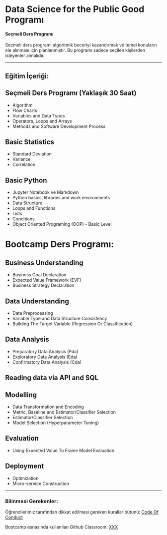 # Data Science for the Public Good Programı

#### Seçmeli Ders Programı
Seçmeli ders programı algoritmik beceriyi kazandırmak ve temel konuların ele alınması için planlanmıştır. Bu programı sadece seçilen kişilerden isteyenler almalıdır.

---

## Eğitim İçeriği:

## Seçmeli Ders Programı (Yaklaşık 30 Saat)

 * Algorithm
 * Flow Charts
 * Variables and Data Types
 * Operators, Loops and Arrays
 * Methods and Software Development Process

## Basic Statistics
  * Standard Deviation
  * Variance
  * Correlation
    
## Basic Python
  * Jupyter Notebook ve Markdown 
  * Python basics, libraries and work environments
  * Data Structure 
  * Loops and Functions
  * Lists
  * Conditions
  * Object Oriented Programing (OOP) - Basic Level
  
# Bootcamp Ders Programı: 

## Business Understanding 
   * Business Goal Declaration
   * Expected Value Framework (EVF)
   * Business Strategy Declaration
   
## Data Understanding
   * Data Preprocessing
   * Variable Type and Data Structure Consistency
   * Building The Target Variable (Regression Or Classification)

## Data Analysis 
   * Preparatory Data Analysis (Pda)
   * Exploratory Data Analysis (Eda)
   * Confirmatory Data Analysis (Cda)

## Reading data via API and SQL

## Modelling
   * Data Transformation and Encoding
   * Metric, Baseline and Estimator/Classifier Selection
   * Estimator/Classifier Selection
   * Model Selection (Hyperparameter Tuning)
   
## Evaluation 
   * Using Expected Value To Frame Model Evaluation
   
## Deployment
  * Optimization
  * Micro-service Construction


   
     
---

### Bilinmesi Gerekenler:

Öğrencilerimiz tarafından dikkat edilmesi gereken kurallar bütünü: [Code Of Conduct](https://github.com/Kodluyoruz/Code-Of-Conduct)
 
 Bootcamp esnasında kullanılan Github Classroom: [XXX](#BURAYA-GITHUB-CLASSROOM-LINKİ-GELECEK)
